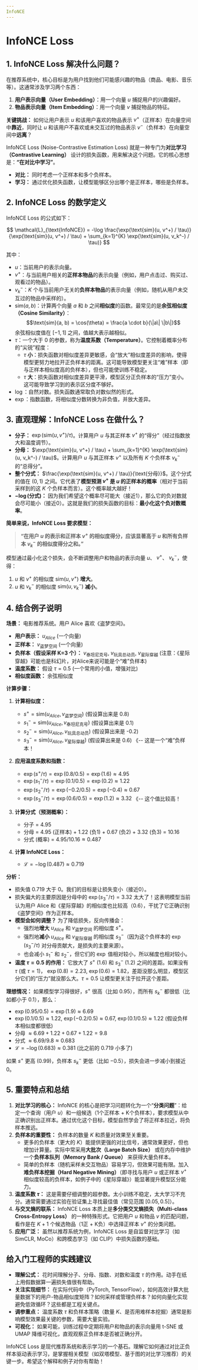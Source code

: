 ```yaml
---
InfoNCE
---
```


# InfoNCE Loss

## 1. InfoNCE Loss 解决什么问题？

在推荐系统中，核心目标是为用户找到他们可能感兴趣的物品（商品、电影、音乐等）。这通常涉及学习两个东西：

1.  **用户表示向量（User Embedding）**：用一个向量 $u$ 捕捉用户的兴趣偏好。
2.  **物品表示向量（Item Embedding）**：用一个向量 $v$ 捕捉物品的特征。

**关键挑战：** 如何让用户表示 $u$ 和该用户喜欢的物品表示 $v^+$（正样本）在向量空间中**靠近**，同时让 $u$ 和该用户不喜欢或未交互过的物品表示 $v^-$（负样本）在向量空间中**远离**？

InfoNCE Loss (Noise-Contrastive Estimation Loss) 就是一种专门为**对比学习（Contrastive Learning）** 设计的损失函数，用来解决这个问题。它的核心思想是：**“在对比中学习”**。

*   **对比：** 同时考虑一个正样本和多个负样本。
*   **学习：** 通过优化损失函数，让模型能够区分出哪个是正样本，哪些是负样本。

## 2. InfoNCE Loss 的数学定义

InfoNCE Loss 的公式如下：

$$
\mathcal{L}_{\text{InfoNCE}} = -\log \frac{\exp(\text{sim}(u, v^+) / \tau)}{\exp(\text{sim}(u, v^+) / \tau) + \sum_{k=1}^{K} \exp(\text{sim}(u, v_k^-) / \tau)}
$$

其中：

*   $u$：当前用户的表示向量。
*   $v^+$：与当前用户相关的**正样本物品**的表示向量（例如，用户点击过、购买过、观看过的物品）。
*   $v_k^-$：$K$ 个与当前用户无关的**负样本物品**的表示向量（例如，随机从用户未交互过的物品中采样的）。
*   $\text{sim}(a, b)$：计算两个向量 $a$ 和 $b$ 之间**相似度**的函数。最常见的是**余弦相似度（Cosine Similarity）**：
    $$\text{sim}(a, b) = \cos(\theta) = \frac{a \cdot b}{\|a\| \|b\|}$$
    余弦相似度值在 $[-1, 1]$ 之间，值越大表示越相似。
*   $\tau$：一个大于 0 的参数，称为**温度系数（Temperature）**。它控制着概率分布的“尖锐”程度：
    *   $\tau$ **小**：损失函数对相似度差异更敏感，会“放大”相似度差异的影响，使得模型更努力地拉开正负样本的距离。这可能导致模型更关注“难”样本（即与正样本相似度高的负样本），但也可能使训练不稳定。
    *   $\tau$ **大**：损失函数对相似度差异更平滑，模型区分正负样本的“压力”变小。这可能导致学习到的表示区分度不够好。
*   $\log$：自然对数。损失函数通常取负对数似然的形式。
*   $\exp$：指数函数，将相似度分数转换为非负值，并放大差异。

## 3. 直观理解：InfoNCE Loss 在做什么？

*   **分子：** $\exp(\text{sim}(u, v^+) / \tau)$。计算用户 $u$ 与其正样本 $v^+$ 的“得分”（经过指数放大和温度调节）。
*   **分母：** $\exp(\text{sim}(u, v^+) / \tau) + \sum_{k=1}^{K} \exp(\text{sim}(u, v_k^-) / \tau)$。计算用户 $u$ 与其正样本 $v^+$ 以及所有 $K$ 个负样本 $v_k^-$ 的“总得分”。
*   **整个分式：** $\frac{\exp(\text{sim}(u, v^+) / \tau)}{\text{分母}}$。这个分式的值在 $(0, 1)$ 之间。它代表了**模型预测 $v^+$ 是 $u$ 的正样本的概率**（相对于当前采样到的这 $K$ 个负样本而言）。这个概率越大越好！
*   **$-\log(\text{分式})$：** 因为我们希望这个概率尽可能大（接近1），那么它的负对数就会尽可能小（接近0）。这就是我们的损失函数的目标：**最小化这个负对数概率**。

**简单来说，InfoNCE Loss 要求模型：**

> **“在用户 $u$ 的表示和正样本 $v^+$ 的相似度得分，应该显著高于 $u$ 和所有负样本 $v_k^-$ 的相似度得分之和。”**

模型通过最小化这个损失，会不断调整用户和物品的表示向量 $u$、 $v^+$、 $v_k^-$，使得：
1.  $u$ 和 $v^+$ 的相似度 $\text{sim}(u, v^+)$ **增大**。
2.  $u$ 和 $v_k^-$ 的相似度 $\text{sim}(u, v_k^-)$ **减小**。

## 4. 结合例子说明

**场景：** 电影推荐系统。用户 Alice 喜欢《盗梦空间》。

*   **用户表示：** $u_{Alice}$ (一个向量)
*   **正样本：** $v_{\text{盗梦空间}}$ (一个向量)
*   **负样本（假设采样 K=3 个）：** $v_{\text{泰坦尼克号}}$, $v_{\text{玩具总动员}}$, $v_{\text{星际穿越}}$ (注意：《星际穿越》可能也是科幻片，对Alice来说可能是个“难”负样本)
*   **温度系数：** 假设 $\tau = 0.5$ (一个常用的小值，增强对比)
*   **相似度函数：** 余弦相似度

**计算步骤：**

1.  **计算相似度：**
    *   $s^+ = \text{sim}(u_{Alice}, v_{\text{盗梦空间}})$ (假设算出来是 0.8)
    *   $s_1^- = \text{sim}(u_{Alice}, v_{\text{泰坦尼克号}})$ (假设算出来是 0.1)
    *   $s_2^- = \text{sim}(u_{Alice}, v_{\text{玩具总动员}})$ (假设算出来是 -0.2)
    *   $s_3^- = \text{sim}(u_{Alice}, v_{\text{星际穿越}})$ (假设算出来是 0.6) 《-- 这是一个“难”负样本！

2.  **应用温度系数和指数：**
    *   $\exp(s^+ / \tau) = \exp(0.8 / 0.5) = \exp(1.6) \approx 4.95$
    *   $\exp(s_1^- / \tau) = \exp(0.1 / 0.5) = \exp(0.2) \approx 1.22$
    *   $\exp(s_2^- / \tau) = \exp(-0.2 / 0.5) = \exp(-0.4) \approx 0.67$
    *   $\exp(s_3^- / \tau) = \exp(0.6 / 0.5) = \exp(1.2) \approx 3.32$ 《-- 这个值比较高！

3.  **计算分式（预测概率）：**
    *   分子 = $4.95$
    *   分母 = $4.95$ (正样本) + $1.22$ (负1) + $0.67$ (负2) + $3.32$ (负3) = $10.16$
    *   分式 (概率) = $4.95 / 10.16 \approx 0.487$

4.  **计算 InfoNCE Loss：**
    *   $\mathcal{L} = -\log(0.487) \approx 0.719$

**分析：**

*   损失值 $0.719$ 大于 $0$。我们的目标是让损失变小（接近0）。
*   损失偏大的主要原因是分母中的 $\exp(s_3^- / \tau) = 3.32$ 太大了！这表明模型当前认为用户 Alice 和《星际穿越》的相似度也比较高（$0.6$），干扰了它正确识别《盗梦空间》作为正样本。
*   **模型会如何调整？** 为了降低损失，反向传播会：
    *   强烈地**增大** $u_{Alice}$ 和 $v_{\text{盗梦空间}}$ 的相似度 $s^+$。
    *   强烈地**减小** $u_{Alice}$ 和 $v_{\text{星际穿越}}$ 的相似度 $s_3^-$（因为这个负样本的 $\exp(s_3^- / \tau)$ 对分母贡献大，是损失的主要来源）。
    *   也会减小 $s_1^-$ 和 $s_2^-$，但它们的 $\exp$ 值相对较小，所以梯度也相对较小。
*   **温度 $\tau=0.5$ 的作用：** 它放大了 $s^+$ ($1.6$) 和 $s_3^-$ ($1.2$) 之间的差距。如果没有 $\tau$ (或 $\tau=1$)， $\exp(0.8)=2.23$, $\exp(0.6)=1.82$，差距没那么明显，模型区分它们的“压力”就没那么大。$\tau=0.5$ 让模型更关注于拉开这个差距。

**理想情况：** 如果模型学习得很好，$s^+$ 很高（比如 $0.95$），而所有 $s_k^-$ 都很低（比如都小于 $0.1$），那么：
*   $\exp(0.95 / 0.5) = \exp(1.9) \approx 6.69$
*   $\exp(0.1 / 0.5) \approx 1.22$, $\exp(-0.2 / 0.5) \approx 0.67$, $\exp(0.1 / 0.5) \approx 1.22$ (假设负样本相似度都很低)
*   分母 $\approx 6.69 + 1.22 + 0.67 + 1.22 = 9.8$
*   分式 $\approx 6.69 / 9.8 \approx 0.683$
*   $\mathcal{L} = -\log(0.683) \approx 0.381$ (比之前的 $0.719$ 小多了)

如果 $s^+$ 更高 ($0.99$)，负样本 $s_k^-$ 更低（比如 $-0.5$），损失会进一步减小到接近 $0$。

## 5. 重要特点和总结

1.  **对比学习的核心：** InfoNCE 的核心是把学习问题转化为一个“**分类问题**”：给定一个查询（用户 $u$）和一组候选（1个正样本 + K个负样本），要求模型从中正确识别出正样本。通过优化这个目标，模型自然学会了将正样本拉近，将负样本推远。
2.  **负样本的重要性：** 负样本的数量 $K$ 和质量对效果至关重要。
    *   更多的负样本（更大的 $K$）能提供更强的对比信号，通常效果更好，但也增加计算量。实际中常采用**大批次（Large Batch Size）** 或在内存中维护一个**负样本队列（Memory Bank / Queue）** 来获得大量负样本。
    *   简单的负样本（随机采样未交互物品）容易学习，但效果可能有限。加入**难负样本挖掘（Hard Negative Mining）**（即寻找与用户 $u$ 或正样本 $v^+$ 相似度较高的负样本，如例子中的《星际穿越》）能显著提升模型区分能力。
3.  **温度系数 $\tau$：** 这是需要仔细调整的超参数。太小训练不稳定，太大学习不充分。通常需要通过实验在验证集上寻找最佳值（常见范围 $[0.05, 0.5]$）。
4.  **与交叉熵的联系：** InfoNCE Loss 本质上是**多分类交叉熵损失（Multi-class Cross-Entropy Loss）** 的一种特殊形式。它把用户 $u$ 和物品 $v$ 的匹配问题，看作是在 $K+1$ 个候选物品（1正 + K负）中选择正样本 $v^+$ 的分类问题。
5.  **应用广泛：** 虽然以推荐系统为例，InfoNCE Loss 是自监督对比学习（如 SimCLR, MoCo）和跨模态学习（如 CLIP）中损失函数的基础。

## 给入门工程师的实践建议

*   **理解公式：** 花时间理解分子、分母、指数、对数和温度 $\tau$ 的作用。动手在纸上用假数据算一遍损失值很有帮助。
*   **关注实现细节：** 在实际代码中（PyTorch, TensorFlow），如何高效计算大批量数据下的用户-物品相似度矩阵？如何采样或管理负样本？如何向量化实现避免低效循环？这些都是工程关键点。
*   **调参重点：** 温度系数 $\tau$ 和负样本策略（数量 $K$、是否用难样本挖掘）通常是影响模型效果最关键的参数，需要大量实验。
*   **可视化：** 如果可能，训练过程中定期将用户和物品的表示向量用 t-SNE 或 UMAP 降维可视化，直观观察正负样本是否被正确分开。

InfoNCE Loss 是现代推荐系统和表示学习的一个基石。理解它如何通过对比正负样本驱动表示学习，是掌握相关模型（如双塔模型、基于图的对比学习推荐）的关键一步。希望这个解释和例子对你有帮助！
